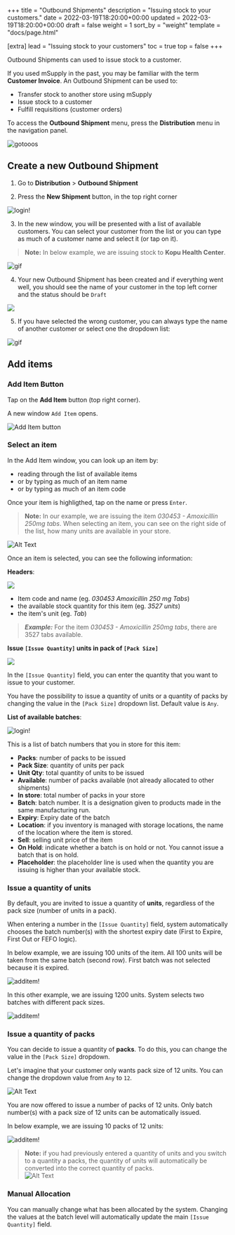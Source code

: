 +++
title = "Outbound Shipments"
description = "Issuing stock to your customers."
date = 2022-03-19T18:20:00+00:00
updated = 2022-03-19T18:20:00+00:00
draft = false
weight = 1
sort_by = "weight"
template = "docs/page.html"

[extra]
lead = "Issuing stock to your customers"
toc = true
top = false
+++

Outbound Shipments can used to issue stock to a customer. 

If you used mSupply in the past, you may be familiar with the term **Customer Invoice**. An Outbound Shipment can be used to:
* Transfer stock to another store using mSupply
* Issue stock to a customer
* Fulfill requisitions (customer orders)

To access the **Outbound Shipment** menu, press the **Distribution** menu in the navigation panel. 

![gotooos](/docs/gotoos2.png)

## Create a new Outbound Shipment

1. Go to **Distribution** > **Outbound Shipment**

2. Press the **New Shipment** button, in the top right corner

![login!](/docs/clicknewshipment.png)

3. In the new window, you will be presented with a list of available customers. You can select your customer from the list or you can type as much of a customer name and select it (or tap on it).
>**Note:** In below example, we are issuing stock to **Kopu Health Center**. 

![gif](/docs/os_select_customer.gif)

4.  Your new Outbound Shipment has been created and if everything went well, you should see the name of your customer in the top left corner and the status should be `Draft` 

![](/docs/os_created.png)

5. If you have selected the wrong customer, you can always type the name of another customer or select one the dropdown list: 

![gif](/docs/os_change_customer.gif)


## Add items

### Add Item Button

Tap on the **Add Item** button (top right corner). 

A new window `Add Item` opens. 

![Add Item button](/docs/distribution/additembutton.png)

### Select an item

In the Add Item window, you can look up an item by:
* reading through the list of available items
* or by typing as much of an item name
* or by typing as much of an item code

Once your item is highligthed, tap on the name or press `Enter`.

> **Note:** In our example, we are issuing the item *030453 - Amoxicillin 250mg tabs*. When selecting an item, you can see on the right side of the list, how many units are available in your store. 

![Alt Text](/docs/os_additem.gif)

Once an item is selected, you can see the following information: 

**Headers**:

![](/docs/additem_headers.png)

* Item code and name (eg. *030453 Amoxicillin 250 mg Tabs*)
* the available stock quantity for this item (eg. *3527 units*)
* the item's unit (eg. *Tab*)

> ***Example:*** For the item *030453 - Amoxicillin 250mg tabs*, there are 3527 tabs available. 

**Issue `[Issue Quantity]` units in pack of `[Pack Size]`**

![](/docs/os_issuequantityinunits.png)

In the `[Issue Quantity]` field, you can enter the quantity that you want to issue to your customer. 

You have the possibility to issue a quantity of units or a quantity of packs by changing the value in the `[Pack Size]` dropdown list. Default value is `Any`. 

**List of available batches**:

![login!](/docs/os_additem_listofbatches.png)

This is a list of batch numbers that you in store for this item: 
* **Packs**: number of packs to be issued
* **Pack Size**: quantity of units per pack
* **Unit Qty**: total quantity of units to be issued
* **Available**: number of packs available (not already allocated to other shipments)
* **In store**: total number of packs in your store
* **Batch**: batch number. It is a designation given to products made in the same manufacturing run. 
* **Expiry**: Expiry date of the batch
* **Location**: if you inventory is managed with storage locations, the name of the location where the item is stored. 
* **Sell**: selling unit price of the item
* **On Hold**: indicate whether a batch is on hold or not. You cannot issue a batch that is on hold. 
* **Placeholder**: the placeholder line is used when the quantity you are issuing is higher than your available stock. 


### Issue a quantity of units

By default, you are invited to issue a quantity of **units**, regardless of the pack size (number of units in a pack). 

When entering a number in the `[Issue Quantity]` field, system automatically chooses the batch number(s) with the shortest expiry date (First to Expire, First Out or FEFO logic). 

In below example, we are issuing 100 units of the item. All 100 units will be taken from the same batch (second row). First batch was not selected because it is expired. 

![additem!](/docs/os_additem_issueunits.png)

In this other example, we are issuing 1200 units. System selects two batches with different pack sizes. 

![additem!](/docs/os_additem_issueunitstwobatches.png)

### Issue a quantity of packs

You can decide to issue a quantity of **packs**. To do this, you can change the value in the `[Pack Size]` dropdown. 

Let's imagine that your customer only wants pack size of 12 units. You can change the dropdown value from `Any` to `12`. 

![Alt Text](/docs/os_additem_switchtopack.gif)

You are now offered to issue a number of packs of 12 units. Only batch number(s) with a pack size of 12 units can be automatically issued.

In below example, we are issuing 10 packs of 12 units:

![additem!](/docs/os_additem_issuepacks.png)

> **Note:** if you had previously entered a quantity of units and you switch to a quantity a packs, the quantity of units will automatically be converted into the correct quantity of packs.  
![Alt Text](/docs/os_issuepacks.gif)

### Manual Allocation

You can manually change what has been allocated by the system. Changing the values at the batch level will automatically update the main `[Issue Quantity]` field. 








